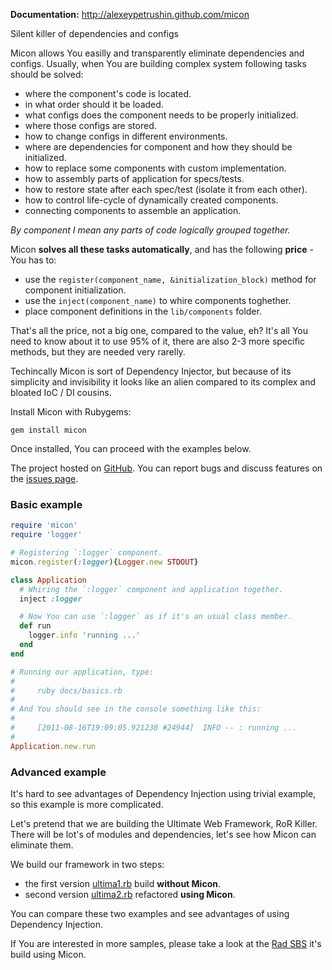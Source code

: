 **Documentation:** http://alexeypetrushin.github.com/micon

Silent killer of dependencies and configs

Micon allows You easilly and transparently eliminate dependencies and configs. Usually, when You are building complex system following tasks should be solved:

- where the component's code is located.
- in what order should it be loaded.
- what configs does the component needs to be properly initialized.
- where those configs are stored.
- how to change configs in different environments.
- where are dependencies for component and how they should be initialized.
- how to replace some components with custom implementation.
- how to assembly parts of application for specs/tests.
- how to restore state after each spec/test (isolate it from each other).
- how to control life-cycle of dynamically created components.
- connecting components to assemble an application.

*By component I mean any parts of code logically grouped together.*

Micon **solves all these tasks automatically**, and has the following **price** - You has to:

- use the `register(component_name, &initialization_block)` method for component initialization.
- use the `inject(component_name)` to whire components toghether.
- place component definitions in the `lib/components` folder.

That's all the price, not a big one, compared to the value, eh? It's all You need to know about it to use 95% of it, there are also 2-3 more specific methods, but they are needed very rarelly.

Techincally Micon is sort of Dependency Injector, but because of its simplicity and invisibility it looks like an alien compared to its complex and bloated IoC / DI cousins.

Install Micon with Rubygems:

    gem install micon

Once installed, You can proceed with the examples below.

The project hosted on [GitHub][project]. You can report bugs and discuss features on the [issues page][issues].

### Basic example

``` ruby
require 'micon'
require 'logger'

# Registering `:logger` component.
micon.register(:logger){Logger.new STDOUT}

class Application
  # Whiring the `:logger` component and application together.
  inject :logger

  # Now You can use `:logger` as if it's an usual class member.
  def run
    logger.info 'running ...'
  end
end

# Running our application, type:
#
#     ruby docs/basics.rb
#
# And You should see in the console something like this:
#
#     [2011-08-16T19:09:05.921238 #24944]  INFO -- : running ...
#
Application.new.run
```

### Advanced example

It's hard to see advantages of Dependency Injection using trivial example, so this example is
more complicated.

Let's pretend that we are building the Ultimate Web Framework, RoR Killer. There will be lot's
of modules and dependencies, let's see how Micon can eliminate them.

We build our framework in two steps:

- the first version [ultima1.rb][ultima1] build **without Micon**.
- second version [ultima2.rb][ultima2] refactored **using Micon**.

You can compare these two examples and see advantages of using Dependency Injection.

If You are interested in more samples, please take a look at the [Rad SBS][rad_sbs] it's build using Micon.

[ultima1]: http://alexeypetrushin.github.com/micon/ultima1.html
[ultima2]: http://alexeypetrushin.github.com/micon/ultima2.html

[project]: https://github.com/alexeypetrushin/micon
[issues]:  https://github.com/alexeypetrushin/micon/issues
[rad_sbs]: http://sbs.4ire.net